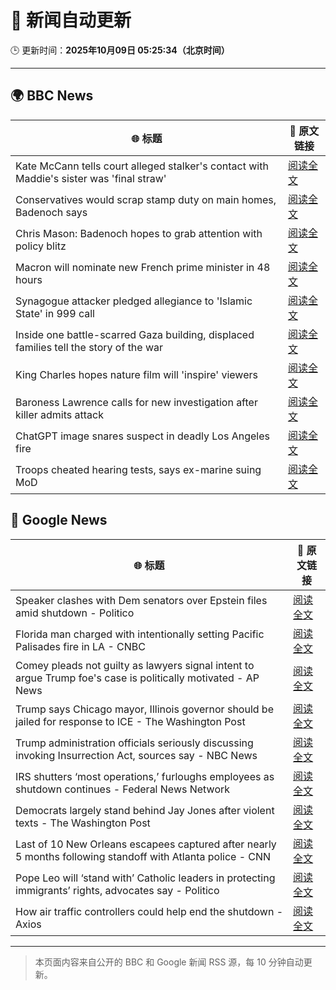 # 🧠 新闻自动更新

🕒 更新时间：**2025年10月09日 05:25:34（北京时间）**

---

## 🌍 BBC News

| 🌐 标题 | 🔗 原文链接 |
|--------|-------------|
| Kate McCann tells court alleged stalker's contact with Maddie's sister was 'final straw' | [阅读全文](https://www.bbc.com/news/articles/cnvr0723np8o?at_medium=RSS&at_campaign=rss) |
| Conservatives would scrap stamp duty on main homes, Badenoch says | [阅读全文](https://www.bbc.com/news/articles/c20zv94ldpko?at_medium=RSS&at_campaign=rss) |
| Chris Mason: Badenoch hopes to grab attention with policy blitz | [阅读全文](https://www.bbc.com/news/articles/cwywrpelp7jo?at_medium=RSS&at_campaign=rss) |
| Macron will nominate new French prime minister in 48 hours | [阅读全文](https://www.bbc.com/news/articles/cj6xjpee1xjo?at_medium=RSS&at_campaign=rss) |
| Synagogue attacker pledged allegiance to 'Islamic State' in 999 call | [阅读全文](https://www.bbc.com/news/articles/c3drj0dxmr9o?at_medium=RSS&at_campaign=rss) |
| Inside one battle-scarred Gaza building, displaced families tell the story of the war | [阅读全文](https://www.bbc.com/news/articles/cy4jz7l7qv8o?at_medium=RSS&at_campaign=rss) |
| King Charles hopes nature film will 'inspire' viewers | [阅读全文](https://www.bbc.com/news/articles/cd63dxxv9jpo?at_medium=RSS&at_campaign=rss) |
| Baroness Lawrence calls for new investigation after killer admits attack | [阅读全文](https://www.bbc.com/news/articles/c4gj17q2jqgo?at_medium=RSS&at_campaign=rss) |
| ChatGPT image snares suspect in deadly Los Angeles fire | [阅读全文](https://www.bbc.com/news/articles/c8exz5yg14ko?at_medium=RSS&at_campaign=rss) |
| Troops cheated hearing tests, says ex-marine suing MoD | [阅读全文](https://www.bbc.com/news/articles/cvgnrk2jz0no?at_medium=RSS&at_campaign=rss) |

## 📰 Google News

| 🌐 标题 | 🔗 原文链接 |
|--------|-------------|
| Speaker clashes with Dem senators over Epstein files amid shutdown - Politico | [阅读全文](https://news.google.com/rss/articles/CBMikwFBVV95cUxPYkJ0THRNN0RYdXNpbnh4OWpHUU1kMW1EMExSWUhqS0dMMy10a2c0VE93bmhldGVoM29BWDBsdTJLMHoyTTZ0a29GRFhjS2FvV0dtcnozNS11QlFPQjlmZmNqZ0RhLWlIWG50cE9NUER3eG1MRjJ4Nkx1Njk1SHlac1pVWVF2TEtyX3lEbmlrTXdsaHc?oc=5) |
| Florida man charged with intentionally setting Pacific Palisades fire in LA - CNBC | [阅读全文](https://news.google.com/rss/articles/CBMijAFBVV95cUxPY3BfQVNzSjlzR2dzYm9PenpDcHdZM1FBUEF1MmJUcmNVazJaUzZKOWFFWGEya2lqalJ1TjVOZ3czcVNVZFVEcW92UVlUTFNjd1FRTzYtakJCemZRMTloN2ctMjNPQ0NNTzFCbF9yS1ZrMFpwQ1lnbW1sVmVxd091enhoSjNZcEJUamMyedIBkgFBVV95cUxNWm1oOHhSS3JVQXN4SURCOGluMUZwUWh5OWN5dTg0V0NQUmdqWnFaWVRVSGhiQ090WHRHU0F0Y2ViTmpQZEd5dVgyRU5HTG42elotX3drZGFUSmRUaHBQWWpObUZpdkNNa05XcGdUbHFZY1BUQm5uQkNyWE01Z0xhTlVfVWowbHNENVl5REIwY1MzUQ?oc=5) |
| Comey pleads not guilty as lawyers signal intent to argue Trump foe's case is politically motivated - AP News | [阅读全文](https://news.google.com/rss/articles/CBMitAFBVV95cUxOS1ExZTJydXNqZkRnZ3hZdkY2QUFRd2Z4M3puTW93dUpQWm9ucDZMTzc3cnNCMnN0anRsM3BCZnJCbXE5SDZkdkFORktFVm1qbjI4bTJxejJ5NEdCUmlWSWFidVFJVXY4TjlLcWtjT1lndzZRUXV6TGpUQlI0UmdWLUVyRzNpcnpHYzdkbWRCajZZZUJZREJlek1Lb1ZfUDZMOFVjS3Y0NGRiRUFFMkVIV010bm4?oc=5) |
| Trump says Chicago mayor, Illinois governor should be jailed for response to ICE - The Washington Post | [阅读全文](https://news.google.com/rss/articles/CBMikAFBVV95cUxQa1ZibEcyWHdUWDFoNVRhX3BDanE4OG1kXzlLR3hZdkRZaWhCc3oxaWx3WEFjdGNWRmhZOVZWQU9SR1N1MmRMVi1iS1NSdEpCckowR2JKRXhLLWNxVER2Z0VBYzhSZkZ3Q2I4V21pX2o1anpHZEZucTR0ZTJyUUxFWDJwUzEyQUVocHdIaWRoLUw?oc=5) |
| Trump administration officials seriously discussing invoking Insurrection Act, sources say - NBC News | [阅读全文](https://news.google.com/rss/articles/CBMixwFBVV95cUxNeVV2R182bW52RHdZNU1mMzVhenJKOFYwXzVvZW1XX21CYVFETzJKQlJBX3I2eWV6WWplZE9aX1N1bDRIUXlkRXZPM21JWkNGcXdUYldDUEdFdjdVOGdvaDNUSm1vcHFaUW1jTDhyVnNEdjFrYTZxZENwUUFjeVBEQjdrZnM3VkNNUVRXT1ppNFV5N1JGUk8tcGJnS0pPeHBTN29OVGFPSzNiQjUxQlVfUW15aE01V1lmVk1MS1JEUTNNbjEwakc40gFWQVVfeXFMTVI4VUUxbnZPVUFMWHJYU3pZbVhDaGI1V3ZSRE5kYVgxRXpDWlFvVThUM09GYXdCc3AtVU5zTHp4c2tBZ1YyQzVvUGdpN3MzVEYzUlA2NWc?oc=5) |
| IRS shutters ‘most operations,’ furloughs employees as shutdown continues - Federal News Network | [阅读全文](https://news.google.com/rss/articles/CBMiygFBVV95cUxNY2gxc0dpS3FDd3ZqVUJVcHJKdE00VFNOcWZGeWxLVzlMemMtbElWVWVuWVdPNGE0TWh2OVFaRUlobnV0ekl4MTJWQ2pJdG9WNXZ6WDdjdlhRY3dianQ0R3hJZE1GMHY3Rno5djFLQXlIamVJa3RxSTZ2QU1IX21KYllZZ2NaNE5keDNqMjJlVk1jY2lTNUFFZjBsQVhBb3FNb1FVNVFUU3V4NU9EU2hnb3NpcDBMTk1RcVZHdmRsUmhZUzQtNEV3THln?oc=5) |
| Democrats largely stand behind Jay Jones after violent texts - The Washington Post | [阅读全文](https://news.google.com/rss/articles/CBMinwFBVV95cUxQMU9ORG9DYVl6MUoycUxWNkk1Zkc3WnBGc05tNDBtZnBNQVMzYVR1TUhveTIzTG1xUDlacWt5RUo1VUI5b1ZxdjRDT2gwVmxOZWx0ZGRHOGs2eTZqOWMxd1BRUGRHazZ0VUZjaERtUk5ERTd1U0xvWUxmXzgycUt0QnhNMlBkODNkOG9PR1FHNGdzN3VGQnRINURmbTRxT00?oc=5) |
| Last of 10 New Orleans escapees captured after nearly 5 months following standoff with Atlanta police - CNN | [阅读全文](https://news.google.com/rss/articles/CBMigAFBVV95cUxQMzBYQ0VsTTBRYkc1YXBiVWNST1dxSGkxNDktR3J4R3drb2QtYTdoUmFkbzZwdFlHcWdqb0tvdG13M3pncTVNWmZ1c0JCV0xLRXFSVmdtSXJzQVBMVTAxNUtZWWw5a2JRTk1mbG1wUlhGcHE1emJPbHJiMmRrUzFWSw?oc=5) |
| Pope Leo will ‘stand with’ Catholic leaders in protecting immigrants’ rights, advocates say - Politico | [阅读全文](https://news.google.com/rss/articles/CBMigwFBVV95cUxNWFd5XzgxX095ekFoaUZ3aG5SZGJsTnZsTTU5cF92VGY4XzVnVjY2MlRqWHZfRVNsVHFMLXNybXljemZ3SHVxM3d6T0pmc1RZc1dfZlp2dWlFUUdpaTc0QTNndDBEYUlzUUQydkhMZkhTa19WZDFOZnJnajFQZGRmeDVJTQ?oc=5) |
| How air traffic controllers could help end the shutdown - Axios | [阅读全文](https://news.google.com/rss/articles/CBMiigFBVV95cUxQWE1tajBMMWdsc0h1dTlycUx1clJBLU5HSDBSV3pnWmhDU1ZvM0dzemVtUFJNZXJYVU0yQWlWNmt4NDZOM3dSMXNSUmZUQXpmZGhrSFhBS1hCSnFON1hQRFRNaE91dVM2Yktoc0lvYURuaDNmZTBSWWFVR0Z4dlRCTndrZmtpbEhEWGc?oc=5) |

---
> 本页面内容来自公开的 BBC 和 Google 新闻 RSS 源，每 10 分钟自动更新。